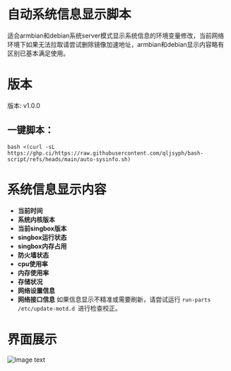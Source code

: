 # 自动系统信息显示脚本
适合armbian和debian系统server模式显示系统信息的环境变量修改，当前网络环境下如果无法拉取请尝试删除镜像加速地址，armbian和debian显示内容略有区别已基本满足使用。
# 版本
版本: v1.0.0
## 一键脚本：
```
bash <(curl -sL https://ghp.ci/https://raw.githubusercontent.com/qljsyph/bash-script/refs/heads/main/auto-sysinfo.sh)
```
# 系统信息显示内容
- **当前时间**
- **系统内核版本**
- **当前singbox版本**
- **singbox运行状态**
- **singbox内存占用**
- **防火墙状态**
- **cpu使用率**
- **内存使用率**
- **存储状况**
- **网络设置信息**
- **网络接口信息**
如果信息显示不精准或需要刷新，请尝试运行 ``` run-parts /etc/update-motd.d  ```进行检查校正。
# 界面展示
![Image text](https://raw.githubusercontent.com/qljsyph/bash-script/refs/heads/main/picture/image.png)